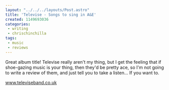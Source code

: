 ```yaml
---
layout: "../../../layouts/Post.astro"
title: 'Televise - Songs to sing in A&E'
created: 1149693036
categories:
 - writing
 - chrischinchilla
tags: 
 - music 
 - reviews
---
```


Great album title! Televise really aren't my thing, but I get the feeling that if shoe-gazing music is your thing, then they'd be pretty ace, so I'm not going to write a review of them, and just tell you to take a listen... If you want to.

<a href='https://www.televiseband.co.uk' target='_blank'>www.televiseband.co.uk</a>
